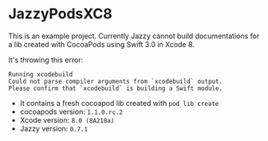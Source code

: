 # JazzyPodsXC8

This is an example project.
Currently Jazzy cannot build documentations for a lib created with CocoaPods using Swift 3.0 in Xcode 8.

It's throwing this error:
```
Running xcodebuild
Could not parse compiler arguments from `xcodebuild` output.
Please confirm that `xcodebuild` is building a Swift module.
```

- It contains a fresh cocoapod lib created with `pod lib create`
- cocoapods version: `1.1.0.rc.2`
- Xcode version: `8.0 (8A218a)`
- Jazzy version: `0.7.1`
